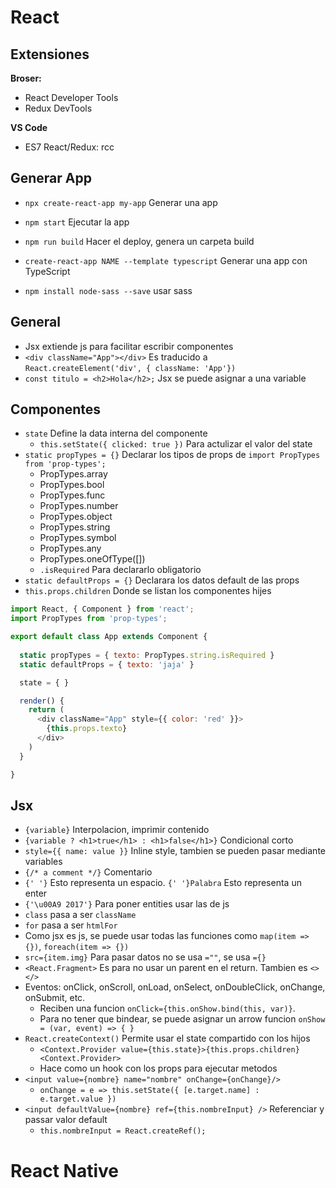 # React

## Extensiones

**Broser:**
- React Developer Tools
- Redux DevTools

**VS Code**
- ES7 React/Redux: rcc

## Generar App
- `npx create-react-app my-app` Generar una app
- `npm start` Ejecutar la app
- `npm run build` Hacer el deploy, genera un carpeta build

- `create-react-app NAME --template typescript` Generar una app con TypeScript

- `npm install node-sass --save` usar sass

## General
- Jsx extiende js para facilitar escribir componentes
- `<div className="App"></div>` Es traducido a `React.createElement('div', { className: 'App'})`
- `const titulo = <h2>Hola</h2>;` Jsx se puede asignar a una variable

## Componentes
- `state` Define la data interna del componente
  - `this.setState({ clicked: true })` Para actulizar el valor del state
- `static propTypes = {}` Declarar los tipos de props de `import PropTypes from 'prop-types';`
  - PropTypes.array
  - PropTypes.bool
  - PropTypes.func
  - PropTypes.number
  - PropTypes.object
  - PropTypes.string
  - PropTypes.symbol
  - PropTypes.any
  - PropTypes.oneOfType([])
  - `.isRequired` Para declararlo obligatorio
- `static defaultProps = {}` Declarara los datos default de las props
- `this.props.children` Donde se listan los componentes hijes


```js
import React, { Component } from 'react';
import PropTypes from 'prop-types';

export default class App extends Component {
    
  static propTypes = { texto: PropTypes.string.isRequired }
  static defaultProps = { texto: 'jaja' }

  state = { }

  render() { 
    return (
      <div className="App" style={{ color: 'red' }}>
        {this.props.texto}
      </div>
    )
  }

}
```

## Jsx
- `{variable}` Interpolacion, imprimir contenido
- `{variable ? <h1>true</h1> : <h1>false</h1>}` Condicional corto
- `style={{ name: value }}` Inline style, tambien se pueden pasar mediante variables
- `{/* a comment */}` Comentario
- `{' '}` Esto representa un espacio. `{' '}Palabra` Esto representa un enter
- `{'\u00A9 2017'}` Para poner entities usar las de js
- `class` pasa a ser `className`
- `for` pasa a ser `htmlFor`
- Como jsx es js, se puede usar todas las funciones como `map(item => {})`, `foreach(item => {})`
- `src={item.img}` Para pasar datos no se usa `=""`, se usa `={}`
- `<React.Fragment>` Es para no usar un parent en el return. Tambien es `<></>`
- Eventos: onClick, onScroll, onLoad, onSelect, onDoubleClick, onChange, onSubmit, etc.
  - Reciben una funcion `onClick={this.onShow.bind(this, var)}`. 
  - Para no tener que bindear, se puede asignar un arrow funcion `onShow = (var, event) => { }`
- `React.createContext()` Permite usar el state compartido con los hijos
  - `<Context.Provider value={this.state}>{this.props.children}<Context.Provider>` 
  - Hace como un hook con los props para ejecutar metodos
- `<input value={nombre} name="nombre" onChange={onChange}/>`
  - `onChange = e => this.setState({ [e.target.name] : e.target.value })`
- `<input defaultValue={nombre} ref={this.nombreInput} />` Referenciar y passar valor default
  - `this.nombreInput = React.createRef();` 
  

# React Native






